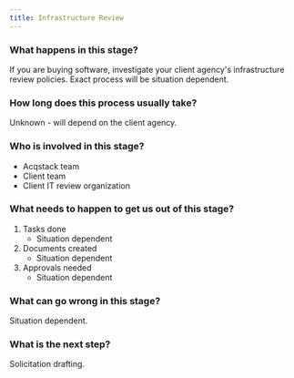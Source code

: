 ```yaml
---
title: Infrastructure Review
---
```


### What happens in this stage? 
If you are buying software, investigate your client agency's infrastructure review policies. Exact process will be situation dependent.

### How long does this process usually take?
Unknown - will depend on the client agency.

### Who is involved in this stage? 

- Acqstack team
- Client team
- Client IT review organization

### What needs to happen to get us out of this stage? 

1. Tasks done
	- Situation dependent
2. Documents created
	- Situation dependent
3. Approvals needed
	- Situation dependent

### What can go wrong in this stage? 
Situation dependent.

### What is the next step?
Solicitation drafting.

